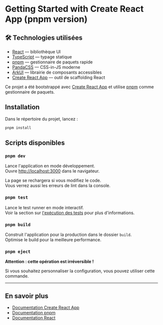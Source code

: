 # Getting Started with Create React App (pnpm version)

## 🛠️ Technologies utilisées

- [React](https://react.dev/) — bibliothèque UI
- [TypeScript](https://www.typescriptlang.org/) — typage statique
- [pnpm](https://pnpm.io/) — gestionnaire de paquets rapide
- [PandaCSS](https://panda-css.com/) — CSS-in-JS moderne
- [ArkUI](https://ark-ui.com/) — librairie de composants accessibles
- [Create React App](https://create-react-app.dev/) — outil de scaffolding React

Ce projet a été bootstrappé avec [Create React App](https://github.com/facebook/create-react-app) et utilise [pnpm](https://pnpm.io/) comme gestionnaire de paquets.

## Installation

Dans le répertoire du projet, lancez :

```bash
pnpm install
```

## Scripts disponibles

### `pnpm dev`

Lance l'application en mode développement.\
Ouvre [http://localhost:3000](http://localhost:3000) dans le navigateur.

La page se rechargera si vous modifiez le code.\
Vous verrez aussi les erreurs de lint dans la console.

### `pnpm test`

Lance le test runner en mode interactif.\
Voir la section sur [l'exécution des tests](https://facebook.github.io/create-react-app/docs/running-tests) pour plus d'informations.

### `pnpm build`

Construit l'application pour la production dans le dossier `build`.\
Optimise le build pour la meilleure performance.

### `pnpm eject`

**Attention : cette opération est irréversible !**

Si vous souhaitez personnaliser la configuration, vous pouvez utiliser cette commande.

---

## En savoir plus

- [Documentation Create React App](https://facebook.github.io/create-react-app/docs/getting-started)
- [Documentation pnpm](https://pnpm.io/)
- [Documentation React](https://reactjs.org/)
